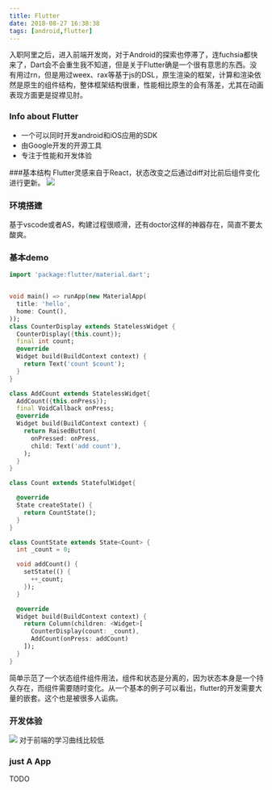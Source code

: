 ```yaml
---
title: Flutter
date: 2018-08-27 16:38:38
tags: [android,flutter]
---
```


入职阿里之后，进入前端开发岗，对于Android的探索也停滞了，连fuchsia都快来了，Dart会不会重生我不知道，但是关于Flutter确是一个很有意思的东西。没有用过rn，但是用过weex、rax等基于js的DSL，原生渲染的框架，计算和渲染依然是原生的组件结构，整体框架结构很重，性能相比原生的会有落差，尤其在动画表现方面更是捉襟见肘。

### Info about Flutter

* 一个可以同时开发android和iOS应用的SDK
* 由Google开发的开源工具
* 专注于性能和开发体验

###基本结构
Flutter灵感来自于React，状态改变之后通过diff对比前后组件变化进行更新。
![](https://cdn.nlark.com/yuque/0/2018/png/147482/1535360870139-aa320859-2242-4b10-ac5a-51f51a405c8c.png)

### 环境搭建
基于vscode或者AS，构建过程很顺滑，还有doctor这样的神器存在，简直不要太酸爽。

### 基本demo

```dart
import 'package:flutter/material.dart';


void main() => runApp(new MaterialApp(
  title: 'hello',
  home: Count(),
));
class CounterDisplay extends StatelessWidget {
  CounterDisplay({this.count});
  final int count;
  @override
  Widget build(BuildContext context) {
    return Text('count $count');
  }
}

class AddCount extends StatelessWidget{
  AddCount({this.onPress});
  final VoidCallback onPress;
  @override
  Widget build(BuildContext context) {
    return RaisedButton(
      onPressed: onPress,
      child: Text('add count'),
    );
  }
}

class Count extends StatefulWidget{

  @override
  State createState() {
    return CountState();
  }
}

class CountState extends State<Count> {
  int _count = 0;

  void addCount() {
    setState(() {
      ++_count;
    });
  }

  @override
  Widget build(BuildContext context) {
    return Column(children: <Widget>[
      CounterDisplay(count: _count),
      AddCount(onPress: addCount)
    ]);
  }
}


```
简单示范了一个状态组件组件用法，组件和状态是分离的，因为状态本身是一个持久存在，而组件需要随时变化。从一个基本的例子可以看出，flutter的开发需要大量的嵌套。这个也是被很多人诟病。

### 开发体验
![](https://cdn.nlark.com/yuque/0/2018/png/147482/1535362484402-5b436212-a931-4e31-942f-341172703760.png)
对于前端的学习曲线比较低

### just A App 

TODO

